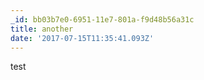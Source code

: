 ```yaml
---
_id: bb03b7e0-6951-11e7-801a-f9d48b56a31c
title: another
date: '2017-07-15T11:35:41.093Z'
---
```

test
